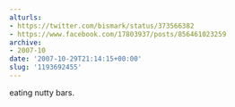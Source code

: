 ```yaml
---
alturls:
- https://twitter.com/bismark/status/373566382
- https://www.facebook.com/17803937/posts/856461023259
archive:
- 2007-10
date: '2007-10-29T21:14:15+00:00'
slug: '1193692455'
---
```


eating nutty bars.

